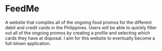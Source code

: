 # FeedMe
A website that compiles all of the ongoing food promos for the different debit and credit cards in the Philippines. Users will be able to quickly filter out all of the ongoing promos by creating a profile and selecting which cards they have at disposal. I aim for this website to eventually become a full-blown application.
